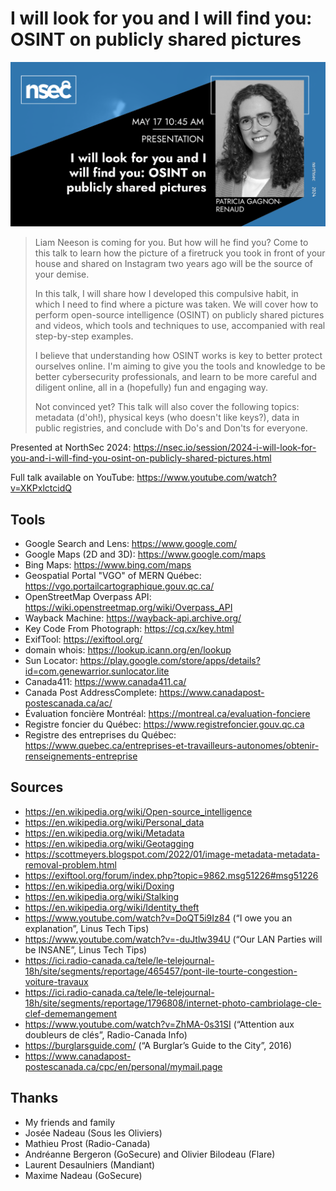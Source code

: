 # I will look for you and I will find you: OSINT on publicly shared pictures

![I will look for you and I will find you: OSINT on publicly shared pictures](social-card.png)

> Liam Neeson is coming for you. But how will he find you? Come to this talk to learn how the picture of a firetruck you took in front of your house and shared on Instagram two years ago will be the source of your demise.
>
> In this talk, I will share how I developed this compulsive habit, in which I need to find where a picture was taken. We will cover how to perform open-source intelligence (OSINT) on publicly shared pictures and videos, which tools and techniques to use, accompanied with real step-by-step examples.
>
> I believe that understanding how OSINT works is key to better protect ourselves online. I'm aiming to give you the tools and knowledge to be better cybersecurity professionals, and learn to be more careful and diligent online, all in a (hopefully) fun and engaging way.
>
> Not convinced yet? This talk will also cover the following topics: metadata (d'oh!), physical keys (who doesn't like keys?), data in public registries, and conclude with Do's and Don'ts for everyone.

Presented at NorthSec 2024: https://nsec.io/session/2024-i-will-look-for-you-and-i-will-find-you-osint-on-publicly-shared-pictures.html

Full talk available on YouTube: https://www.youtube.com/watch?v=XKPxlctcidQ

## Tools

- Google Search and Lens: https://www.google.com/
- Google Maps (2D and 3D): https://www.google.com/maps
- Bing Maps: https://www.bing.com/maps
- Geospatial Portal "VGO" of MERN Québec: https://vgo.portailcartographique.gouv.qc.ca/
- OpenStreetMap Overpass API: https://wiki.openstreetmap.org/wiki/Overpass_API
- Wayback Machine: https://wayback-api.archive.org/
- Key Code From Photograph: https://cq.cx/key.html
- ExifTool: https://exiftool.org/
- domain whois: https://lookup.icann.org/en/lookup
- Sun Locator: https://play.google.com/store/apps/details?id=com.genewarrior.sunlocator.lite
- Canada411: https://www.canada411.ca/
- Canada Post AddressComplete: https://www.canadapost-postescanada.ca/ac/
- Évaluation foncière Montréal: https://montreal.ca/evaluation-fonciere
- Registre foncier du Québec: https://www.registrefoncier.gouv.qc.ca
- Registre des entreprises du Québec: https://www.quebec.ca/entreprises-et-travailleurs-autonomes/obtenir-renseignements-entreprise

## Sources

- https://en.wikipedia.org/wiki/Open-source_intelligence
- https://en.wikipedia.org/wiki/Personal_data
- https://en.wikipedia.org/wiki/Metadata
- https://en.wikipedia.org/wiki/Geotagging
- https://scottmeyers.blogspot.com/2022/01/image-metadata-metadata-removal-problem.html
- https://exiftool.org/forum/index.php?topic=9862.msg51226#msg51226
- https://en.wikipedia.org/wiki/Doxing
- https://en.wikipedia.org/wiki/Stalking
- https://en.wikipedia.org/wiki/Identity_theft
- https://www.youtube.com/watch?v=DoQT5i9Iz84 (“I owe you an explanation”, Linus Tech Tips)
- https://www.youtube.com/watch?v=-duJtlw394U (“Our LAN Parties will be INSANE”, Linus Tech Tips)
- https://ici.radio-canada.ca/tele/le-telejournal-18h/site/segments/reportage/465457/pont-ile-tourte-congestion-voiture-travaux
- https://ici.radio-canada.ca/tele/le-telejournal-18h/site/segments/reportage/1796808/internet-photo-cambriolage-cle-clef-dememangement
- https://www.youtube.com/watch?v=ZhMA-0s31SI (“Attention aux doubleurs de clés”, Radio-Canada Info)
- https://burglarsguide.com/ (“A Burglar’s Guide to the City”, 2016)
- https://www.canadapost-postescanada.ca/cpc/en/personal/mymail.page

## Thanks

- My friends and family
- Josée Nadeau (Sous les Oliviers)
- Mathieu Prost (Radio-Canada)
- Andréanne Bergeron (GoSecure) and Olivier Bilodeau (Flare)
- Laurent Desaulniers (Mandiant)
- Maxime Nadeau (GoSecure)

